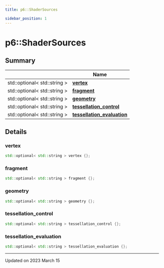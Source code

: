 ```yaml
---
title: p6::ShaderSources

sidebar_position: 1
---
```


# p6::ShaderSources







## Summary

|                | Name           |
| -------------- | -------------- |
| std::optional< std::string > | **[vertex](/reference/Types/shader_sources#vertex)**  |
| std::optional< std::string > | **[fragment](/reference/Types/shader_sources#fragment)**  |
| std::optional< std::string > | **[geometry](/reference/Types/shader_sources#geometry)**  |
| std::optional< std::string > | **[tessellation_control](/reference/Types/shader_sources#tessellation_control)**  |
| std::optional< std::string > | **[tessellation_evaluation](/reference/Types/shader_sources#tessellation_evaluation)**  |

## Details


### vertex

```cpp
std::optional< std::string > vertex {};
```


### fragment

```cpp
std::optional< std::string > fragment {};
```


### geometry

```cpp
std::optional< std::string > geometry {};
```


### tessellation_control

```cpp
std::optional< std::string > tessellation_control {};
```


### tessellation_evaluation

```cpp
std::optional< std::string > tessellation_evaluation {};
```


-------------------------------

Updated on 2023 March 15